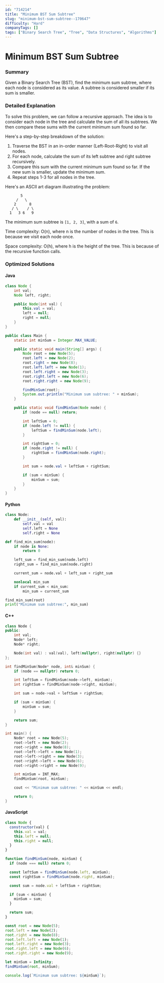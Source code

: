 ```yaml
---
id: "714214"
title: "Minimum BST Sum Subtree"
slug: "minimum-bst-sum-subtree--170647"
difficulty: "Hard"
companyTags: []
tags: ["Binary Search Tree", "Tree", "Data Structures", "Algorithms"]
---
```


**Minimum BST Sum Subtree**
=====================

### Summary
Given a Binary Search Tree (BST), find the minimum sum subtree, where each node is considered as its value. A subtree is considered smaller if its sum is smaller.

### Detailed Explanation
To solve this problem, we can follow a recursive approach. The idea is to consider each node in the tree and calculate the sum of all its subtrees. We then compare these sums with the current minimum sum found so far.

Here's a step-by-step breakdown of the solution:

1. Traverse the BST in an in-order manner (Left-Root-Right) to visit all nodes.
2. For each node, calculate the sum of its left subtree and right subtree recursively.
3. Compare this sum with the current minimum sum found so far. If the new sum is smaller, update the minimum sum.
4. Repeat steps 1-3 for all nodes in the tree.

Here's an ASCII art diagram illustrating the problem:
```
       5
     /   \
    2      8
   / \    / \
  1   3 6   9
```

The minimum sum subtree is `[1, 2, 3]`, with a sum of `6`.

Time complexity: O(n), where n is the number of nodes in the tree. This is because we visit each node once.

Space complexity: O(h), where h is the height of the tree. This is because of the recursive function calls.

### Optimized Solutions

#### Java
```java
class Node {
    int val;
    Node left, right;

    public Node(int val) {
        this.val = val;
        left = null;
        right = null;
    }
}

public class Main {
    static int minSum = Integer.MAX_VALUE;

    public static void main(String[] args) {
        Node root = new Node(5);
        root.left = new Node(2);
        root.right = new Node(8);
        root.left.left = new Node(1);
        root.left.right = new Node(3);
        root.right.left = new Node(6);
        root.right.right = new Node(9);

        findMinSum(root);
        System.out.println("Minimum sum subtree: " + minSum);
    }

    public static void findMinSum(Node node) {
        if (node == null) return;

        int leftSum = 0;
        if (node.left != null) {
            leftSum = findMinSum(node.left);
        }

        int rightSum = 0;
        if (node.right != null) {
            rightSum = findMinSum(node.right);
        }

        int sum = node.val + leftSum + rightSum;

        if (sum < minSum) {
            minSum = sum;
        }
    }
}
```

#### Python
```python
class Node:
    def __init__(self, val):
        self.val = val
        self.left = None
        self.right = None

def find_min_sum(node):
    if node is None:
        return 0

    left_sum = find_min_sum(node.left)
    right_sum = find_min_sum(node.right)

    current_sum = node.val + left_sum + right_sum

    nonlocal min_sum
    if current_sum < min_sum:
        min_sum = current_sum

find_min_sum(root)
print("Minimum sum subtree:", min_sum)
```

#### C++
```cpp
class Node {
public:
    int val;
    Node* left;
    Node* right;

    Node(int val) : val(val), left(nullptr), right(nullptr) {}
};

int findMinSum(Node* node, int& minSum) {
    if (node == nullptr) return 0;

    int leftSum = findMinSum(node->left, minSum);
    int rightSum = findMinSum(node->right, minSum);

    int sum = node->val + leftSum + rightSum;

    if (sum < minSum) {
        minSum = sum;
    }

    return sum;
}

int main() {
    Node* root = new Node(5);
    root->left = new Node(2);
    root->right = new Node(8);
    root->left->left = new Node(1);
    root->left->right = new Node(3);
    root->right->left = new Node(6);
    root->right->right = new Node(9);

    int minSum = INT_MAX;
    findMinSum(root, minSum);

    cout << "Minimum sum subtree: " << minSum << endl;

    return 0;
}
```

#### JavaScript
```javascript
class Node {
  constructor(val) {
    this.val = val;
    this.left = null;
    this.right = null;
  }
}

function findMinSum(node, minSum) {
  if (node === null) return 0;

  const leftSum = findMinSum(node.left, minSum);
  const rightSum = findMinSum(node.right, minSum);

  const sum = node.val + leftSum + rightSum;

  if (sum < minSum) {
    minSum = sum;
  }

  return sum;
}

const root = new Node(5);
root.left = new Node(2);
root.right = new Node(8);
root.left.left = new Node(1);
root.left.right = new Node(3);
root.right.left = new Node(6);
root.right.right = new Node(9);

let minSum = Infinity;
findMinSum(root, minSum);

console.log(`Minimum sum subtree: ${minSum}`);
```